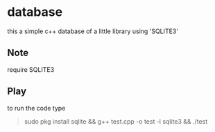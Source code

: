 # database
this a simple c++ database of a little library using 'SQLITE3'
## Note
require SQLITE3
## Play
to run the code type 
>sudo pkg install sqlite && g++ test.cpp -o test -l sqlite3 && ./test
